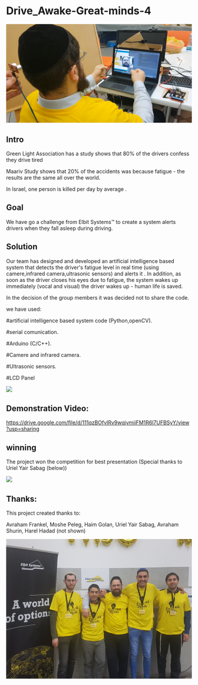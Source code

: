 # Drive_Awake-Great-minds-4


![](demo.png)

## Intro
Green Light Association has a study shows that 80% of the drivers confess they drive tired

Maariv Study shows that 20% of the accidents was because fatigue - the results are the same all over the world.

In Israel, one person is killed per day by average .


## Goal
We have go a challenge from Elbit Systems™ to create a system 
alerts  drivers when they fall asleep during driving.

## Solution
Our team has designed and developed an artificial intelligence based system that detects the driver's fatigue level in real time (using camere,infrared camera,ultrasonic sensors)  and alerts it .
In addition, as soon as the driver closes his eyes due to fatigue, the system wakes up immediately (vocal and visual)
the driver wakes up - human life is saved.

In the decision of the group members it was decided not to share the code.

we have used:

#artificial intelligence based system code (Python,openCV).

#serial comunication.

#Arduino (C/C++).

#Camere and infrared camera.

#Ultrasonic sensors.

#LCD Panel

![](board.jpg)



## Demonstration Video:
https://drive.google.com/file/d/111qzBOfvlRv9wqjvmiiFM1R6l7UFBSyY/view?usp=sharing


## winning
The project won the competition for best presentation (Special thanks to Uriel Yair Sabag (below))

![](winner.jpg)


## Thanks:

This project created thanks to:


Avraham  Frankel,
Moshe Peleg,
Haim Golan,
Uriel Yair Sabag,
Avraham Shurin,
Harel Hadad (not shown)


![](group.jpg)







